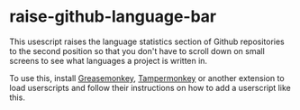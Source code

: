 # raise-github-language-bar

This usescript raises the language statistics section of Github repositories to the second position so that you don't have to scroll down on small screens to see what languages a project is written in.

To use this, install [Greasemonkey](https://www.greasespot.net/), [Tampermonkey](https://www.tampermonkey.net/) or another extension to load userscripts and follow their instructions on how to add a userscript like this.